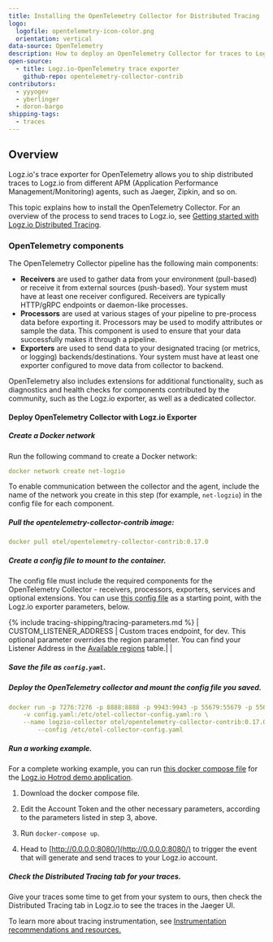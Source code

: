 ```yaml
---
title: Installing the OpenTelemetry Collector for Distributed Tracing
logo:
  logofile: opentelemetry-icon-color.png
  orientation: vertical
data-source: OpenTelemetry
description: How to deploy an OpenTelemetry Collector for traces to Logz.io
open-source:
  - title: Logz.io-OpenTelemetry trace exporter
    github-repo: opentelemetry-collector-contrib
contributors:
  - yyyogev
  - yberlinger
  - doron-bargo
shipping-tags:
  - traces
---
```

## Overview

Logz.io's trace exporter for OpenTelemetry allows you to ship distributed traces to Logz.io from different APM (Application Performance Management/Monitoring) agents, such as Jaeger, Zipkin, and so on.

This topic explains how to install the OpenTelemetry Collector.  For an overview of the process to send traces to Logz.io, see [Getting started with Logz.io Distributed Tracing](https://docs.logz.io/user-guide/distributed-tracing/getting-started-tracing). 

### OpenTelemetry components

The OpenTelemetry Collector pipeline has the following main components: 

* **Receivers** are used to gather data from your environment (pull-based) or receive it from external sources (push-based). Your system must have at least one receiver configured. Receivers are typically HTTP/gRPC endpoints or daemon-like processes. 
* **Processors** are used at various stages of your pipeline to pre-process data before exporting it.  Processors may be used to modify attributes or sample the data. This component is used to ensure that your data successfully makes it through a pipeline.  
* **Exporters** are used to send data to your designated tracing (or metrics, or logging) backends/destinations. Your system must have at least one exporter configured to move data from collector to backend.

OpenTelemetry also includes extensions for additional functionality, such as diagnostics and health checks for components contributed by the community, such as the Logz.io exporter, as well as a dedicated collector.

#### Deploy OpenTelemetry Collector with Logz.io Exporter

<div class="tasklist">

##### Create a Docker network
Run the following command to create a Docker network: 

```yaml
docker network create net-logzio
```

To enable communication between the collector and the agent, include the name of the network you create in this step (for example, `net-logzio`) in the config file for each component. 

##### Pull the opentelemetry-collector-contrib image:

```yaml
docker pull otel/opentelemetry-collector-contrib:0.17.0
```

##### Create a config file to mount to the container. 

The config file must include the required components for the OpenTelemetry Collector - receivers, processors, exporters, services and optional extensions.
You can use [this config file](https://github.com/open-telemetry/opentelemetry-collector-contrib/blob/master/exporter/logzioexporter/example/config.yaml) as a starting point, with the Logz.io exporter parameters, below.


{% include tracing-shipping/tracing-parameters.md %}
| CUSTOM_LISTENER_ADDRESS | Custom traces endpoint, for dev. This optional parameter overrides the region parameter.  You can find your Listener Address in the [Available regions](https://docs.logz.io/user-guide/accounts/account-region.html#available-regions) table.| |



##### Save the file as `config.yaml`.

##### Deploy the OpenTelemetry collector and mount the config file you saved.

```yaml
docker run -p 7276:7276 -p 8888:8888 -p 9943:9943 -p 55679:55679 -p 55680:55680 -p 9411:9411 \
    -v config.yaml:/etc/otel-collector-config.yaml:ro \
    --name logzio-collector otel/opentelemetry-collector-contrib:0.17.0 \  ## In the collector configuration, the --name attribute specifies the <<collector name>> used to run the collector. In this example, the <<collector-name>> is "logzio-collector"
        --config /etc/otel-collector-config.yaml
```

##### Run a working example.
For a complete working example, you can run [this docker compose file](https://raw.githubusercontent.com/logzio/logz-docs/master/shipping-config-samples/docker-compose.yaml) for the [Logz.io Hotrod demo application](https://docs.logz.io/user-guide/distributed-tracing/trace-hotrod-demo).

  1. Download the docker compose file.

  2. Edit the Account Token and the other necessary parameters, according to the parameters listed in step 3, above.
  3. Run `docker-compose up`. 
  4. Head to [http://0.0.0.0:8080/](http://0.0.0.0:8080/) to trigger the event that will generate and send traces to your Logz.io account.

##### Check the Distributed Tracing tab for your traces.

Give your traces some time to get from your system to ours, then check the Distributed Tracing tab in Logz.io to see the traces in the Jaeger UI.

To learn more about tracing instrumentation, see [Instrumentation recommendations and resources.](https://docs.logz.io/user-guide/distributed-tracing/tracing-instrumentation#instrumentation-recommendations-and-resources)

